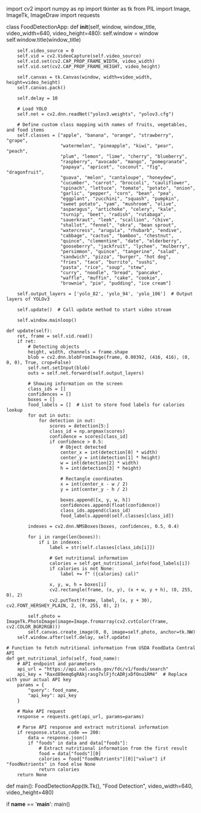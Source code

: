 import cv2
import numpy as np
import tkinter as tk
from PIL import Image, ImageTk, ImageDraw
import requests

class FoodDetectionApp:
    def __init__(self, window, window_title, video_width=640, video_height=480):
        self.window = window
        self.window.title(window_title)

        self.video_source = 0
        self.vid = cv2.VideoCapture(self.video_source)
        self.vid.set(cv2.CAP_PROP_FRAME_WIDTH, video_width)
        self.vid.set(cv2.CAP_PROP_FRAME_HEIGHT, video_height)

        self.canvas = tk.Canvas(window, width=video_width, height=video_height)
        self.canvas.pack()

        self.delay = 10

        # Load YOLO
        self.net = cv2.dnn.readNet("yolov3.weights", "yolov3.cfg")

        # Define custom class mapping with names of fruits, vegetables, and food items
        self.classes = ["apple", "banana", "orange", "strawberry", "grape",
                        "watermelon", "pineapple", "kiwi", "pear", "peach",
                        "plum", "lemon", "lime", "cherry", "blueberry",
                        "raspberry", "avocado", "mango", "pomegranate",
                        "papaya", "apricot", "coconut", "fig", "dragonfruit",
                        "guava", "melon", "cantaloupe", "honeydew",
                        "cucumber", "carrot", "broccoli", "cauliflower",
                        "spinach", "lettuce", "tomato", "potato", "onion",
                        "garlic", "pepper", "corn", "bean", "pea",
                        "eggplant", "zucchini", "squash", "pumpkin",
                        "sweet potato", "yam", "mushroom", "olive",
                        "asparagus", "artichoke", "celery", "kale",
                        "turnip", "beet", "radish", "rutabaga",
                        "sauerkraut", "leek", "scallion", "chive",
                        "shallot", "fennel", "okra", "bean sprout",
                        "watercress", "arugula", "rhubarb", "endive",
                        "cabbage", "cactus", "bamboo", "chestnut",
                        "quince", "clementine", "date", "elderberry",
                        "gooseberry", "jackfruit", "lychee", "mulberry",
                        "persimmon", "quince", "tangerine", "salad",
                        "sandwich", "pizza", "burger", "hot dog",
                        "fries", "taco", "burrito", "sushi",
                        "pasta", "rice", "soup", "stew",
                        "curry", "noodle", "bread", "pancake",
                        "waffle", "muffin", "cake", "cookie",
                        "brownie", "pie", "pudding", "ice cream"]

        self.output_layers = ['yolo_82', 'yolo_94', 'yolo_106']  # Output layers of YOLOv3

        self.update()  # Call update method to start video stream

        self.window.mainloop()

    def update(self):
        ret, frame = self.vid.read()
        if ret:
            # Detecting objects
            height, width, channels = frame.shape
            blob = cv2.dnn.blobFromImage(frame, 0.00392, (416, 416), (0, 0, 0), True, crop=False)
            self.net.setInput(blob)
            outs = self.net.forward(self.output_layers)

            # Showing information on the screen
            class_ids = []
            confidences = []
            boxes = []
            food_labels = []  # List to store food labels for calories lookup
            for out in outs:
                for detection in out:
                    scores = detection[5:]
                    class_id = np.argmax(scores)
                    confidence = scores[class_id]
                    if confidence > 0.5:
                        # Object detected
                        center_x = int(detection[0] * width)
                        center_y = int(detection[1] * height)
                        w = int(detection[2] * width)
                        h = int(detection[3] * height)

                        # Rectangle coordinates
                        x = int(center_x - w / 2)
                        y = int(center_y - h / 2)

                        boxes.append([x, y, w, h])
                        confidences.append(float(confidence))
                        class_ids.append(class_id)
                        food_labels.append(self.classes[class_id])

            indexes = cv2.dnn.NMSBoxes(boxes, confidences, 0.5, 0.4)

            for i in range(len(boxes)):
                if i in indexes:
                    label = str(self.classes[class_ids[i]])

                    # Get nutritional information
                    calories = self.get_nutritional_info(food_labels[i])
                    if calories is not None:
                        label += f" ({calories} cal)"

                    x, y, w, h = boxes[i]
                    cv2.rectangle(frame, (x, y), (x + w, y + h), (0, 255, 0), 2)
                    cv2.putText(frame, label, (x, y + 30), cv2.FONT_HERSHEY_PLAIN, 2, (0, 255, 0), 2)

            self.photo = ImageTk.PhotoImage(image=Image.fromarray(cv2.cvtColor(frame, cv2.COLOR_BGR2RGB)))
            self.canvas.create_image(0, 0, image=self.photo, anchor=tk.NW)
        self.window.after(self.delay, self.update)

    # Function to fetch nutritional information from USDA FoodData Central API
    def get_nutritional_info(self, food_name):
        # API endpoint and parameters
        api_url = "https://api.nal.usda.gov/fdc/v1/foods/search"
        api_key = "Raxd89emq6gRAkjrasg7xlFjfcADRjxDfOnu1RM4"  # Replace with your actual API key
        params = {
            "query": food_name,
            "api_key": api_key
        }

        # Make API request
        response = requests.get(api_url, params=params)

        # Parse API response and extract nutritional information
        if response.status_code == 200:
            data = response.json()
            if "foods" in data and data["foods"]:
                # Extract nutritional information from the first result
                food = data["foods"][0]
                calories = food["foodNutrients"][0]["value"] if "foodNutrients" in food else None
                return calories
        return None

def main():
    FoodDetectionApp(tk.Tk(), "Food Detection", video_width=640, video_height=480)

if __name__ == '__main__':
    main()
